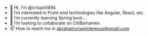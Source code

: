- 👋 Hi, I’m @crispin1494
- 👀 I’m interested in Front-end technologies like Angular, React, etc.
- 🌱 I’m currently learning Spring boot...
- 💞️ I’m looking to collaborate on CitiBamamex.
- 📫 How to reach me in abrahamcrispindejesus@gmail.com

<!---
crispin1494/crispin1494 is a ✨ special ✨ repository because its `README.md` (this file) appears on your GitHub profile.
You can click the Preview link to take a look at your changes.
--->
